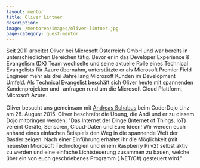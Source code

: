 ```yaml
---
layout: mentor
title: Oliver Lintner
description: 
image: /mentoren/images/oliver-lintner.jpg
page-category: guest-mentor
---
```


Seit 2011 arbeitet Oliver bei Microsoft Österreich GmbH und war bereits in unterschiedlichen Bereichen tätig. Bevor er in das Developer Experience & Evangelism (DX) Team wechselte und seine aktuelle Rolle eines Technical Evangelists für Azure übernahm, unterstützte er als Microsoft Premier Field Engineer mehr als drei Jahre lang Microsoft Kunden im Development Umfeld. Als Technical Evangelist beschäft sich Oliver heute mit spannenden Kundenprojekten und -anfragen rund um die Microsoft Cloud Plattform, Microsoft Azure.<br/>
<br/>
Oliver besucht uns gemeinsam mit <a href="#Andreas Schabus">Andreas Schabus</a> beim CoderDojo Linz am 28. August 2015. Oliver beschreibt die Übung, die Andi und er zu diesem Dojo mitbringen werden: "Das Internet der Dinge (Internet of Things, IoT) vereint Geräte, Sensoren, Cloud-Daten und Eure Ideen! Wir werden euch anhand eines einfachen Beispiels den Weg in die spannende Welt der Bastler zeigen. Nach einer Einführung erhaltet ihr die Möglichkeit (mit neuesten Microsoft Technologien und einem Raspberry Pi v2) selbst aktiv zu werden und eine einfache Lichtsteuerung zusammen zu bauen, welche über ein von euch geschriebenes Programm (.NET/C#) gesteuert wird."